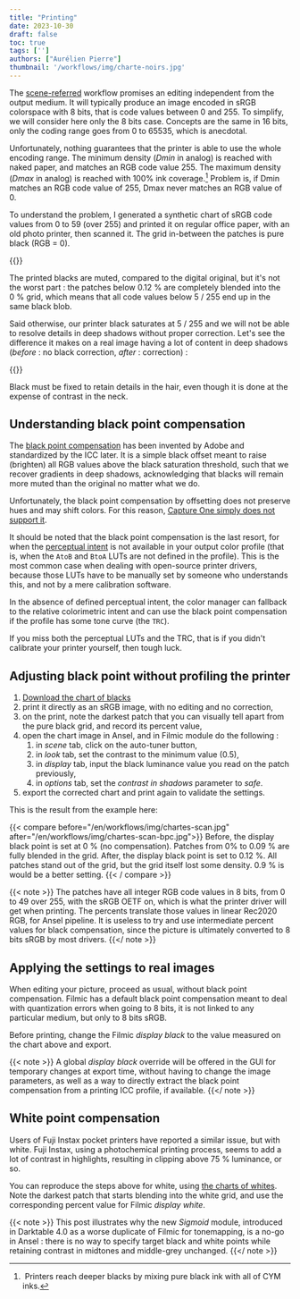 ```yaml
---
title: "Printing"
date: 2023-10-30
draft: false
toc: true
tags: ['']
authors: ["Aurélien Pierre"]
thumbnail: '/workflows/img/charte-noirs.jpg'
---
```


The [scene-referred](./scene-referred.md) workflow promises an editing independent from the output medium. It will typically produce an image encoded in sRGB colorspace with 8 bits, that is code values between 0 and 255. To simplify, we will consider here only the 8 bits case. Concepts are the same in 16 bits, only the coding range goes from 0 to 65535, which is anecdotal.

Unfortunately, nothing guarantees that the printer is able to use the whole encoding range. The minimum density (_Dmin_ in analog) is reached with naked paper, and matches an RGB code value 255. The maximum density (_Dmax_ in analog) is reached with 100% ink coverage.[^1] Problem is, if Dmin matches an RGB code value of 255, Dmax never matches an RGB value of 0.

[^1]: Printers reach deeper blacks by mixing pure black ink with all of CYM inks.

To understand the problem, I generated a synthetic chart of sRGB code values from 0 to 59 (over 255) and printed it on regular office paper, with an old photo printer, then scanned it. The grid in-between the patches is pure black (RGB = 0).

{{<compare before="/en/workflows/img/charte-noirs.jpg" after="/en/workflows/img/chartes-scan.jpg" />}}

The printed blacks are muted, compared to the digital original, but it's not the worst part : the patches below 0.12 % are completely blended into the 0 % grid, which means that all code values below 5 / 255 end up in the same black blob.

Said otherwise, our printer black saturates at 5 / 255 and we will not be able to resolve details in deep shadows without proper correction. Let's see the difference it makes on a real image having a lot of content in deep shadows (_before_ : no black correction, _after_ : correction) :

{{<compare before="/en/workflows/img/Shooting Minh Ly-0155-_DSC0155-Minh-Ly-no-bpc.jpg" after="/en/workflows/img/Shooting Minh Ly-0155-_DSC0155-Minh-Ly-bpc.jpg" />}}

Black must be fixed to retain details in the hair, even though it is done at the expense of contrast in the neck.

## Understanding black point compensation

The [black point compensation](https://www.color.org/WP40-Black_Point_Compensation_2010-07-27.pdf) has been invented by Adobe and standardized by the ICC later. It is a simple black offset meant to raise (brighten) all RGB values above the black saturation threshold, such that we recover gradients in deep shadows, acknowledging that blacks will remain more muted than the original no matter what we do.

Unfortunately, the black point compensation by offsetting does not preserve hues and may shift colors. For this reason, [Capture One simply does not support it](https://support.captureone.com/hc/en-us/articles/360002654477-Black-point-compensation).

It should be noted that the black point compensation is the last resort, for when the [perceptual intent](https://www.color.org/v2profiles_v4.pdf) is not available in your output color profile (that is, when the `AtoB` and `BtoA` LUTs are not defined in the profile). This is the most common case when dealing with open-source printer drivers, because those LUTs have to be manually set by someone who understands this, and not by a mere calibration software.

In the absence of defined perceptual intent, the color manager can fallback to the relative colorimetric intent and can use the black point compensation if the profile has some tone curve (the `TRC`).

If you miss both the perceptual LUTs and the TRC, that is if you didn't calibrate your printer yourself, then tough luck.

## Adjusting black point without profiling the printer

1. <a href="/en/workflows/img/charte-noirs.jpg" download>Download the chart of blacks</a>
2. print it directly as an sRGB image, with no editing and no correction,
3. on the print, note the darkest patch that you can visually tell apart from the pure black grid, and record its percent value,
4. open the chart image in Ansel, and in Filmic module do the following :
   1. in _scene_ tab, click on the auto-tuner button,
   2. in _look_ tab, set the contrast to the minimum value (0.5),
   3. in _display_ tab, input the black luminance value you read on the patch previously,
   4. in _options_ tab, set the _contrast in shadows_ parameter to _safe_.
5. export the corrected chart and print again to validate the settings.


This is the result from the example here:

{{< compare before="/en/workflows/img/chartes-scan.jpg" after="/en/workflows/img/chartes-scan-bpc.jpg">}}
Before, the display black point is set at 0 % (no compensation). Patches from 0% to 0.09 % are fully blended in the grid. After, the display black point is set to 0.12 %. All patches stand out of the grid, but the grid itself lost some density. 0.9 % is would be a better setting.
{{< / compare >}}

{{< note >}}
The patches have all integer RGB code values in 8 bits, from 0 to 49 over 255, with the sRGB OETF on, which is what the printer driver will get when printing. The percents translate those values in linear Rec2020 RGB, for Ansel pipeline. It is useless to try and use intermediate percent values for black compensation, since the picture is ultimately converted to 8 bits sRGB by most drivers.
{{</ note >}}


## Applying the settings to real images

When editing your picture, proceed as usual, without black point compensation. Filmic has a default black point compensation meant to deal with quantization errors when going to 8 bits, it is not linked to any particular medium, but only to 8 bits sRGB.

Before printing, change the Filmic _display black_ to the value measured on the chart above and export.

{{< note >}}
A global _display black_ override will be offered in the GUI for temporary changes at export time, without having to change the image parameters, as well as a way to directly extract the black point compensation from a printing ICC profile, if available.
{{</ note >}}


## White point compensation

Users of Fuji Instax pocket printers have reported a similar issue, but with white. Fuji Instax, using a photochemical printing process, seems to add a lot of contrast in highlights, resulting in clipping above 75 % luminance, or so.

You can reproduce the steps above for white, using <a href="/en/workflows/img/charte-blancs.jpg" download>the charts of whites</a>. Note the darkest patch that starts blending into the white grid, and use the corresponding percent value for Filmic _display white_.

{{< note >}}
This post illustrates why the new _Sigmoid_ module, introduced in Darktable 4.0 as a worse duplicate of Filmic for tonemapping, is a no-go in Ansel : there is no way to specify target black and white points while retaining contrast in midtones and middle-grey unchanged.
{{</ note >}}
